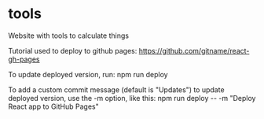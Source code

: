 # tools
Website with tools to calculate things

Tutorial used to deploy to github pages: https://github.com/gitname/react-gh-pages

To update deployed version, run: 
npm run deploy


To add a custom commit message (default is "Updates") to update deployed version, use the -m option, like this:
npm run deploy -- -m "Deploy React app to GitHub Pages"
